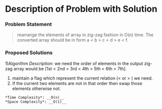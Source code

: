 # Description of Problem with Solution

### Problem Statement
>  rearrange the elements of array in zig-zag fashion in O(n) time. The converted array should be in form a < b > c < d > e < f.

### Proposed Solutions

1)Algorithm
	*Description*:
   we need the order of elements in the output zig-zag array would be [1st < 2nd > 3rd < 4th > 5th < 6th > 7th].
   1) maintain a flag which represent the current relation (< or > ) we need.
   2)  If the current two elements are not in that order then swap those elements otherwise not.

	*Time Complexity*: __O(n)__
	*Space Complexity*: __O(1)__
